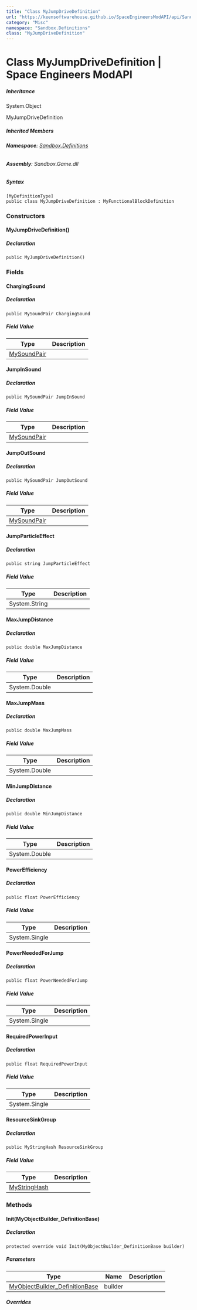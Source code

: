 ```yaml
---
title: "Class MyJumpDriveDefinition"
url: "https://keensoftwarehouse.github.io/SpaceEngineersModAPI/api/Sandbox.Definitions.MyJumpDriveDefinition.html"
category: "Misc"
namespace: "Sandbox.Definitions"
class: "MyJumpDriveDefinition"
---
```


# Class MyJumpDriveDefinition | Space Engineers ModAPI

##### Inheritance

System.Object

MyJumpDriveDefinition

##### Inherited Members

###### **Namespace**: [Sandbox.Definitions](https://keensoftwarehouse.github.io/SpaceEngineersModAPI/api/Sandbox.Definitions.html)

###### **Assembly**: Sandbox.Game.dll

##### Syntax

```
[MyDefinitionType]
public class MyJumpDriveDefinition : MyFunctionalBlockDefinition
```

### Constructors

#### MyJumpDriveDefinition()

##### Declaration

```
public MyJumpDriveDefinition()
```

### Fields

#### ChargingSound

##### Declaration

```
public MySoundPair ChargingSound
```

##### Field Value

| Type | Description |
| --- | --- |
| [MySoundPair](https://keensoftwarehouse.github.io/SpaceEngineersModAPI/api/Sandbox.Game.Entities.MySoundPair.html) |     |

#### JumpInSound

##### Declaration

```
public MySoundPair JumpInSound
```

##### Field Value

| Type | Description |
| --- | --- |
| [MySoundPair](https://keensoftwarehouse.github.io/SpaceEngineersModAPI/api/Sandbox.Game.Entities.MySoundPair.html) |     |

#### JumpOutSound

##### Declaration

```
public MySoundPair JumpOutSound
```

##### Field Value

| Type | Description |
| --- | --- |
| [MySoundPair](https://keensoftwarehouse.github.io/SpaceEngineersModAPI/api/Sandbox.Game.Entities.MySoundPair.html) |     |

#### JumpParticleEffect

##### Declaration

```
public string JumpParticleEffect
```

##### Field Value

| Type | Description |
| --- | --- |
| System.String |     |

#### MaxJumpDistance

##### Declaration

```
public double MaxJumpDistance
```

##### Field Value

| Type | Description |
| --- | --- |
| System.Double |     |

#### MaxJumpMass

##### Declaration

```
public double MaxJumpMass
```

##### Field Value

| Type | Description |
| --- | --- |
| System.Double |     |

#### MinJumpDistance

##### Declaration

```
public double MinJumpDistance
```

##### Field Value

| Type | Description |
| --- | --- |
| System.Double |     |

#### PowerEfficiency

##### Declaration

```
public float PowerEfficiency
```

##### Field Value

| Type | Description |
| --- | --- |
| System.Single |     |

#### PowerNeededForJump

##### Declaration

```
public float PowerNeededForJump
```

##### Field Value

| Type | Description |
| --- | --- |
| System.Single |     |

#### RequiredPowerInput

##### Declaration

```
public float RequiredPowerInput
```

##### Field Value

| Type | Description |
| --- | --- |
| System.Single |     |

#### ResourceSinkGroup

##### Declaration

```
public MyStringHash ResourceSinkGroup
```

##### Field Value

| Type | Description |
| --- | --- |
| [MyStringHash](https://keensoftwarehouse.github.io/SpaceEngineersModAPI/api/VRage.Utils.MyStringHash.html) |     |

### Methods

#### Init(MyObjectBuilder\_DefinitionBase)

##### Declaration

```
protected override void Init(MyObjectBuilder_DefinitionBase builder)
```

##### Parameters

| Type | Name | Description |
| --- | --- | --- |
| [MyObjectBuilder\_DefinitionBase](https://keensoftwarehouse.github.io/SpaceEngineersModAPI/api/VRage.Game.MyObjectBuilder_DefinitionBase.html) | builder |     |

##### Overrides